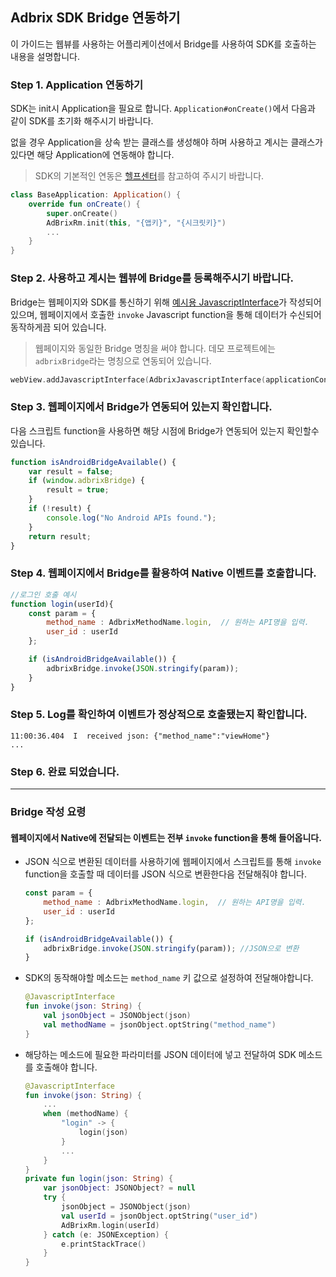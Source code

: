 ## Adbrix SDK Bridge 연동하기

이 가이드는 웹뷰를 사용하는 어플리케이션에서 Bridge를 사용하여 SDK를 호출하는 내용을 설명합니다. 

### Step 1. Application 연동하기

SDK는 init시 Application을 필요로 합니다. `Application#onCreate()`에서 다음과 같이 SDK를 초기화 해주시기 바랍니다. 

없을 경우 Application을 상속 받는 클래스를 생성해야 하며 사용하고 계시는 클래스가 있다면 해당 Application에 연동해야 합니다.

> SDK의 기본적인 연동은 [헬프센터](https://help.dfinery.io/hc/ko/articles/360003279994-애드브릭스-연동하기-Android-)를 참고하여 주시기 바랍니다.

```kotlin
class BaseApplication: Application() {
    override fun onCreate() {
        super.onCreate()
        AdBrixRm.init(this, "{앱키}", "{시크릿키}")
        ...
    }
}
```


### Step 2. 사용하고 계시는 웹뷰에 Bridge를 등록해주시기 바랍니다.

Bridge는 웹페이지와 SDK를 통신하기 위해 [예시용 JavascriptInterface](file/AdbrixJavascriptInterface.kt)가 작성되어 있으며, 웹페이지에서 호출한 `invoke`  Javascript function을 통해 데이터가 수신되어 동작하게끔 되어 있습니다.

> 웹페이지와 동일한 Bridge 명칭을 써야 합니다. 데모 프로젝트에는 `adbrixBridge`라는 명칭으로 연동되어 있습니다.

```kotlin
webView.addJavascriptInterface(AdbrixJavascriptInterface(applicationContext), "adbrixBridge")
```

### Step 3. 웹페이지에서 Bridge가 연동되어 있는지 확인합니다.

다음 스크립트 function을 사용하면 해당 시점에 Bridge가 연동되어 있는지 확인할수 있습니다.

```javascript
function isAndroidBridgeAvailable() {
    var result = false;
    if (window.adbrixBridge) {
        result = true;
    }
    if (!result) {
        console.log("No Android APIs found.");
    }
    return result;
}
```

### Step 4. 웹페이지에서 Bridge를 활용하여 Native 이벤트를 호출합니다.

```javascript
//로그인 호출 예시
function login(userId){
    const param = {
        method_name : AdbrixMethodName.login,  // 원하는 API명을 입력.
        user_id : userId
    };

    if (isAndroidBridgeAvailable()) {
        adbrixBridge.invoke(JSON.stringify(param));
    } 
}
```

### Step 5. Log를 확인하여 이벤트가 정상적으로 호출됐는지 확인합니다.

```
11:00:36.404  I  received json: {"method_name":"viewHome"}
...
```

### Step 6. 완료 되었습니다.

---

### Bridge 작성 요령

#### 웹페이지에서 Native에 전달되는 이벤트는 전부 `invoke` function을 통해 들어옵니다. 

- JSON 식으로 변환된 데이터를 사용하기에 웹페이지에서 스크립트를 통해 `invoke` function을 호출할 때 데이터를 JSON 식으로 변환한다음 전달해줘야 합니다.

	```javascript
	const param = {
	    method_name : AdbrixMethodName.login,  // 원하는 API명을 입력.
	    user_id : userId
	};
	
	if (isAndroidBridgeAvailable()) {
	    adbrixBridge.invoke(JSON.stringify(param)); //JSON으로 변환
	}
	```

- SDK의 동작해야할 메소드는 `method_name` 키 값으로 설정하여 전달해야합니다.

	```kotlin
	@JavascriptInterface
    fun invoke(json: String) {
		val jsonObject = JSONObject(json)
		val methodName = jsonObject.optString("method_name")
	}
	```

- 해당하는 메소드에 필요한 파라미터를 JSON 데이터에 넣고 전달하여 SDK 메소드를 호출해야 합니다.

	```kotlin
	@JavascriptInterface
	fun invoke(json: String) {
		...
		when (methodName) {
		    "login" -> {
                login(json)
            }
		    ...
		}
	}
	private fun login(json: String) {
        var jsonObject: JSONObject? = null
        try {
            jsonObject = JSONObject(json)
            val userId = jsonObject.optString("user_id")
            AdBrixRm.login(userId)
        } catch (e: JSONException) {
            e.printStackTrace()
        }
    }
	```
